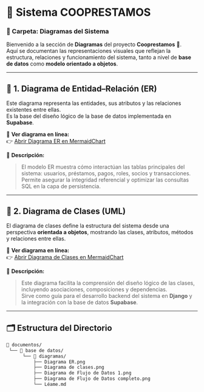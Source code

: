 # 💼 Sistema **COOPRESTAMOS**  
### 📘 Carpeta: Diagramas del Sistema

Bienvenido a la sección de **Diagramas** del proyecto **Cooprestamos** 🏦.  
Aquí se documentan las representaciones visuales que reflejan la estructura, relaciones y funcionamiento del sistema, tanto a nivel de **base de datos** como **modelo orientado a objetos**.

---

## 🧩 **1. Diagrama de Entidad–Relación (ER)**  
Este diagrama representa las entidades, sus atributos y las relaciones existentes entre ellas.  
Es la base del diseño lógico de la base de datos implementada en **Supabase**.

🔗 **Ver diagrama en línea:**  
👉 [Abrir Diagrama ER en MermaidChart](https://www.mermaidchart.com/d/b23db98e-9fc4-44a8-bcc1-9d18d9678f81)


📘 **Descripción:**  
> El modelo ER muestra cómo interactúan las tablas principales del sistema: usuarios, préstamos, pagos, roles, socios y transacciones.  
> Permite asegurar la integridad referencial y optimizar las consultas SQL en la capa de persistencia.

---

## 🧱 **2. Diagrama de Clases (UML)**  
El diagrama de clases define la estructura del sistema desde una perspectiva **orientada a objetos**, mostrando las clases, atributos, métodos y relaciones entre ellas.

🔗 **Ver diagrama en línea:**  
👉 [Abrir Diagrama de Clases en MermaidChart](https://www.mermaidchart.com/d/c73190ed-52eb-49a7-b34d-65dab1565826)


📘 **Descripción:**  
> Este diagrama facilita la comprensión del diseño lógico de las clases, incluyendo asociaciones, composiciones y dependencias.  
> Sirve como guía para el desarrollo backend del sistema en **Django** y la integración con la base de datos **Supabase**.

---


## 🗂️ **Estructura del Directorio**
```bash
📂 documentos/
 └── 📂 base de datos/
      └── 📂 diagramas/
          ├── Diagrama ER.png
          ├── Diagrama de clases.png
          ├── Diagrama de Flujo de Datos 1.png
          ├── Diagrama de Flujo de Datos completo.png
          └── Léame.md
